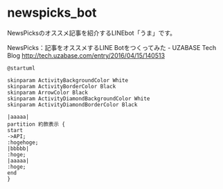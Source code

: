 # newspicks_bot
NewsPicksのオススメ記事を紹介するLINEbot「うま」です。

NewsPicks：記事をオススメするLINE Botをつくってみた - UZABASE Tech Blog
http://tech.uzabase.com/entry/2016/04/15/140513
```uml
@startuml

skinparam ActivityBackgroundColor White
skinparam ActivityBorderColor Black
skinparam ArrowColor Black
skinparam ActivityDiamondBackgroundColor White
skinparam ActivityDiamondBorderColor Black

|aaaaa|
partition 約款表示 {
start
->API;
:hogehoge;
|bbbbb|
:hoge;
|aaaaa|
:hoge;
end
}
```
